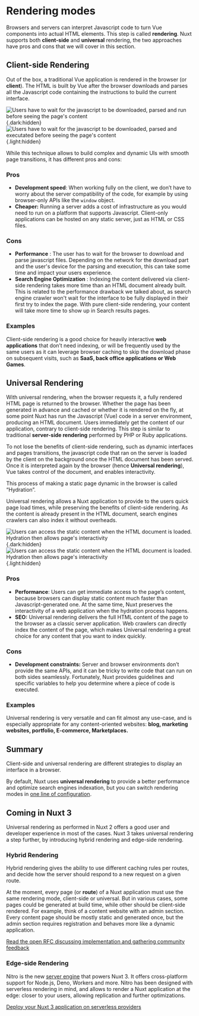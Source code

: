 # Rendering modes

Browsers and servers can interpret Javascript code to turn Vue components into actual HTML elements. This step is called **rendering**. Nuxt supports both **client-side** and **universal** rendering, the two approaches have pros and cons that we will cover in this section.

## Client-side Rendering

Out of the box, a traditional Vue application is rendered in the browser (or **client**). The HTML is built by Vue after the browser downloads and parses all the Javascript code containing the instructions to build the current interface.

![Users have to wait for the javascript to be downloaded, parsed and run before seeing the page's content](/img/concepts/rendering/light/csr.svg){.dark:hidden}
![Users have to wait for the javascript to be downloaded, parsed and executated before seeing the page's content](/img/concepts/rendering/dark/csr.svg){.light:hidden}

While this technique allows to build complex and dynamic UIs with smooth page transitions, it has different pros and cons:

### Pros

- **Development speed**: When working fully on the client, we don’t have to worry about the server compatibility of the code, for example by using browser-only APIs like the `window` object.
- **Cheaper:** Running a server adds a cost of infrastructure as you would need to run on a platform that supports Javascript. Client-only applications can be hosted on any static server, just as HTML or CSS files.

### Cons

- **Performance** : The user has to wait for the browser to download and parse javascript files. Depending on the network for the download part and the user's device for the parsing and execution, this can take some time and impact your users experience.
- **Search Engine Optimization** : Indexing the content delivered via client-side rendering takes more time than an HTML document already built. This is related to the performance drawback we talked about, as search engine crawler won't wait for the interface to be fully displayed in their first try to index the page. With pure client-side rendering, your content will take more time to show up in Search results pages.

### Examples

Client-side rendering is a good choice for heavily interactive **web applications** that don’t need indexing, or will be frequently used by the same users as it can leverage browser caching to skip the download phase on subsequent visits, such as **SaaS, back office applications or Web Games**.

## Universal Rendering

With universal rendering, when the browser requests it, a fully rendered HTML page is returned to the browser. Whether the page has been generated in advance and cached or whether it is rendered on the fly, at some point Nuxt has run the Javascript (Vue) code in a server environment, producing an HTML document. Users immediately get the content of our application, contrary to client-side rendering. This step is similar to traditional **server-side rendering** performed by PHP or Ruby applications.

To not lose the benefits of client-side rendering, such as dynamic interfaces and pages transitions, the javascript code that ran on the server is loaded by the client on the background once the HTML document has been served. Once it is interpreted again by the browser (hence **Universal rendering**), Vue takes control of the document, and enables interactivity.

This process of making a static page dynamic in the browser is called “Hydration”.

Universal rendering allows a Nuxt application to provide to the users quick page load times, while preserving the benefits of client-side rendering. As the content is already present in the HTML document, search engines crawlers can also index it without overheads.

![Users can access the static content when the HTML document is loaded. Hydration then allows page's interactivity](/img/concepts/rendering/light/ssr.svg){.dark:hidden}
![Users can access the static content when the HTML document is loaded. Hydration then allows page's interactivity](/img/concepts/rendering/dark/ssr.svg){.light:hidden}

### Pros

- **Performance**: Users can get immediate access to the page’s content, because browsers can display static content much faster than Javascript-generated one. At the same time, Nuxt preserves the interactivity of a web application when the hydration process happens.
- **SEO:** Universal rendering delivers the full HTML content of the page to the browser as a classic server application. Web crawlers can directly index the content of the page, which makes Universal rendering a great choice for any content that you want to index quickly.

### Cons

- **Development constraints:** Server and browser environments don’t provide the same APIs, and it can be tricky to write code that can run on both sides seamlessly. Fortunately, Nuxt provides guidelines and specific variables to help you determine where a piece of code is executed.

### Examples

Universal rendering is very versatile and can fit almost any use-case, and is especially appropriate for any content-oriented websites: **blog, marketing websites, portfolio, E-commerce, Marketplaces.**

## Summary

Client-side and universal rendering are different strategies to display an interface in a browser.

By default, Nuxt uses **universal rendering** to provide a better performance and optimize search engines indexation, but you can switch rendering modes in [one line of configuration](https://v3.nuxtjs.org/docs/directory-structure/nuxt.config#ssr).

## Coming in Nuxt 3

Universal rendering as performed in Nuxt 2 offers a good user and developer experience in most of the cases. Nuxt 3 takes universal rendering a step further, by introducing hybrid rendering and edge-side rendering.

### Hybrid Rendering

Hybrid rendering gives the ability to use different caching rules per routes, and decide how the server should respond to a new request on a given route.

At the moment, every page (or **route**) of a Nuxt application must use the same rendering mode, client-side or universal. But in various cases, some pages could be generated at build time, while other should be client-side rendered. For example, think of a content website with an admin section. Every content page should be mostly static and generated once, but the admin section requires registration and behaves more like a dynamic application.

[Read the open RFC discussing implementation and gathering community feedback](https://github.com/nuxt/framework/discussions/560)

### Edge-side Rendering

Nitro is the new [server engine](https://v3.nuxtjs.org/concepts/server-engine) that powers Nuxt 3. It offers cross-platform support for Node.js, Deno, Workers and more. Nitro has been designed with serverless rendering in mind, and allows to render a Nuxt application at the edge: closer to your users, allowing replication and further optimizations.

[Deploy your Nuxt 3 application on serverless providers](https://v3.nuxtjs.org/docs/deployment/presets)
